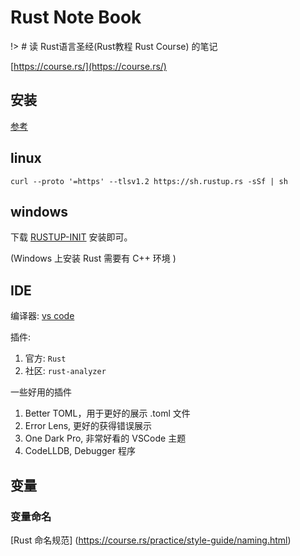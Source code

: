 # Rust Note Book

!> # 读 Rust语言圣经(Rust教程 Rust Course) 的笔记

[https://course.rs/](https://course.rs/)

## 安装

[参考](https://course.rs/first-try/installation.html)

## linux

`curl --proto '=https' --tlsv1.2 https://sh.rustup.rs -sSf | sh`

## windows

下载 [RUSTUP-INIT](https://www.rust-lang.org/zh-CN/learn/get-started) 安装即可。

(Windows 上安装 Rust 需要有 C++ 环境 )

## IDE

编译器: [vs code](https://code.visualstudio.com/)

插件: 
1. 官方: `Rust`
2. 社区: `rust-analyzer`

一些好用的插件

1. Better TOML，用于更好的展示 .toml 文件
2. Error Lens, 更好的获得错误展示
3. One Dark Pro, 非常好看的 VSCode 主题
4. CodeLLDB, Debugger 程序

## 变量

### 变量命名

[Rust 命名规范] (https://course.rs/practice/style-guide/naming.html)